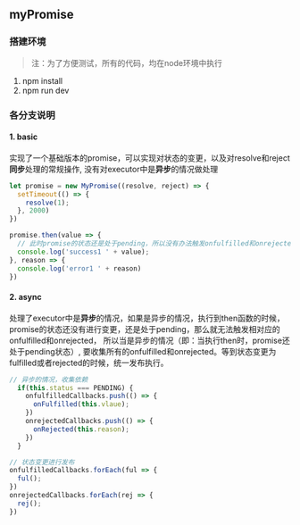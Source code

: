 ## myPromise

### 搭建环境

> 注：为了方便测试，所有的代码，均在node环境中执行
1. npm install 
2. npm run dev 

### 各分支说明

#### 1. basic

实现了一个基础版本的promise，可以实现对状态的变更，以及对resolve和reject
**同步**处理的常规操作, 没有对executor中是**异步**的情况做处理
```js
let promise = new MyPromise((resolve, reject) => {
  setTimeout(() => {
    resolve(1);
  }, 2000)
})

promise.then(value => {
  // 此时promise的状态还是处于pending，所以没有办法触发onfulfilled和onrejected
  console.log('success1 ' + value); 
}, reason => {
  console.log('error1 ' + reason)
})
```

#### 2. async

处理了executor中是**异步**的情况，如果是异步的情况，执行到then函数的时候，
promise的状态还没有进行变更，还是处于pending，那么就无法触发相对应的onfulfilled和onrejected，
所以当是异步的情况（即：当执行then时，promise还处于pending状态）,
要收集所有的onfulfilled和onrejected。等到状态变更为fulfilled或者rejected的时候，统一发布执行。

```js
// 异步的情况，收集依赖
  if(this.status === PENDING) {
    onfulfilledCallbacks.push(() => {
      onFulfilled(this.vlaue);
    })
    onrejectedCallbacks.push(() => {
      onRejected(this.reason);
    })
  }

// 状态变更进行发布
onfulfilledCallbacks.forEach(ful => {
  ful();
})
onrejectedCallbacks.forEach(rej => {
  rej();
})
```

